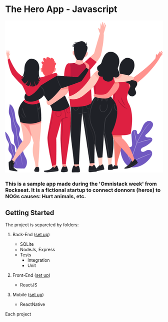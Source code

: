 # The Hero App  - Javascript

![](/frontend/src/assets/heroes.png)


### This is a sample app made during the 'Omnistack week' from Rockseat. It is a fictional startup to connect donnors (heros) to NOGs causes: Hurt animals, etc.

## Getting Started
The project is separeted by folders:
1. Back-End ([set up](/backend/))
    * SQLite
    * NodeJs, Express
    * Tests
        - Integration
        - Unit
2. Front-End ([set up](/fontend/))
    * ReactJS

3. Mobile ([set up](/mobile/))
    * ReactNative

Each project 
